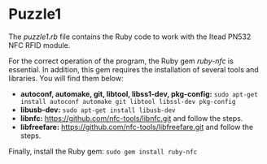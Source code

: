 # Puzzle1
The _puzzle1.rb_ file contains the Ruby code to work with the Itead PN532 NFC RFID module.

For the correct operation of the program, the Ruby gem _ruby-nfc_ is essential.
In addition, this gem requires the installation of several tools and libraries.
You will find them below:

- **autoconf, automake, git, libtool, libss1-dev, pkg-config:** `sudo apt-get install autoconf automake git libtool libssl-dev pkg-config`
- **libusb-dev:** `sudo apt-get install libusb-dev`
- **libnfc:** https://github.com/nfc-tools/libnfc.git and follow the steps.
- **libfreefare:** https://github.com/nfc-tools/libfreefare.git and follow the steps.

Finally, install the Ruby gem: `sudo gem install ruby-nfc`

